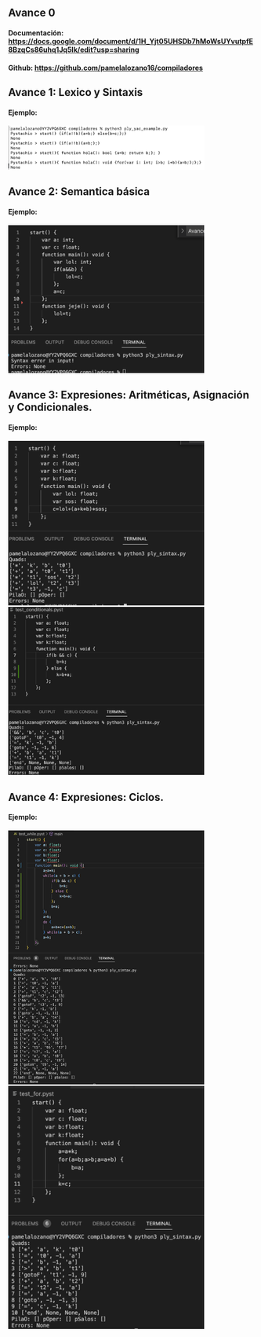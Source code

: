 ## Avance 0

#### Documentación: https://docs.google.com/document/d/1H_Yjt05UHSDb7hMoWsUYvutpfE8BzqCs86uhq1Jq5lk/edit?usp=sharing

#### Github: https://github.com/pamelalozano16/compiladores

## Avance 1: Lexico y Sintaxis

#### Ejemplo:
<img src="/Avance1_tests.png" alt="Avance1" width="400"/>

## Avance 2: Semantica básica

#### Ejemplo:
<img src="/Avance2_tests.png" alt="Avance2" width="400"/>

## Avance 3: Expresiones: Aritméticas, Asignación y Condicionales.

#### Ejemplo:
<img src="/Avance3.1_tests.png" alt="Avance3" width="400"/>
<img src="/Avance3.2_tests.png" alt="Avance3" width="400"/>

## Avance 4: Expresiones: Ciclos.

#### Ejemplo:
<img src="/Avance4_tests.png" alt="Avance4" width="400"/>
<img src="/Avance4.1_tests.png" alt="Avance4" width="400"/>